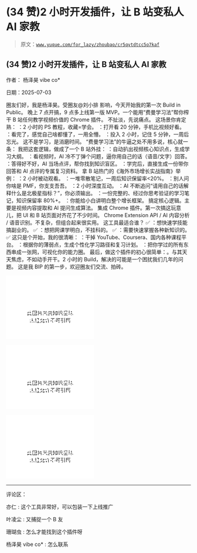 # (34 赞)2 小时开发插件，让 B 站变私人 AI 家教

> 原文：[`www.yuque.com/for_lazy/zhoubao/cr5qvtdtcc5o7kaf`](https://www.yuque.com/for_lazy/zhoubao/cr5qvtdtcc5o7kaf)

## (34 赞)2 小时开发插件，让 B 站变私人 AI 家教

作者： 杨泽昊 vibe co*

日期：2025-07-03

圈友们好，我是杨泽昊。受圈友@刘小排 影响，今天开始我的第一次 Build in Public。
晚上 7 点开搞，9 点多上线第一版 MVP。一个能用“费曼学习法”帮你榨干 B 站任何教学视频价值的 Chrome 插件。 不扯淡，先说痛点。 这场景你肯定熟：
：2 小时的 PS 教程，收藏=学会。 ：打开看 20 分钟，手机比视频好看。 ：看完了，感觉自己啥都懂了，一用全懵。 ：投入 2 小时，记住 5 分钟，一周后忘光。
这不是学习，是消磨时间。 “费曼学习法”的牛逼之处不用多说，核心就一条： 我把这套逻辑，做成了一个 B 站外挂： ：自动扒出视频核心知识点，生成学习大纲。
：看视频时，AI 冷不丁弹个问题，逼你用自己的话（语音/文字）回答。 ：答得好不好，AI 当场点评，帮你找到知识盲区。
：学完后，直接生成一份带你回答和 AI 点评的专属复习资料。 拿 B 站热门的《海外市场增长实战指南》举例： ：2 小时被动观看。
：一堆零散笔记，一周后知识保留率<20%。 ：别人问你啥是 PMF，你支支吾吾。 ：2 小时深度互动。
：AI 不断追问“请用自己的话解释什么是北极星指标？”，你必须输出。 ：一份完整的、经过你思考验证的学习笔记，知识保留率 80%+。
：你能给小白讲明白整个增长框架。 搞定核心逻辑。主要是视频内容提取和 AI 提问生成算法。
集成 Chrome 插件。第一次搞这玩意儿，把 UI 和 B 站页面对齐花了不少时间。 Chrome Extension API / AI 内容分析 /
语音识别。不复杂，但组合起来很实用。 这工具最适合谁？ ✅ ：想快速学技能搞副业的。 ✅ ：想把网课学明白，不挂科的。 ✅ ：需要快速掌握各种新知识的。 ✅ 这只是个开始，我的很清晰： ：干掉 YouTube、Coursera、国内各种课程平台。 ：根据你的薄弱点，生成个性化学习路径和复习计划。
：把你学过的所有东西串成一张网，可视化你的能力圈。
最后，做这个插件的初心很简单：。与其天天焦虑，不如动手开干。2 小时的 Build，解决的可能是一个困扰我们几年的问题。
这是我 BIP 的第一步，欢迎圈友们交流、拍砖。

![](img/9a821c9e11fdcb39f49b07d1c8a590a3.png "None")

![](img/288a4ce1b0921f81cba917209d033592.png "None")

![](img/94d296891534dcecd5254cb6cbc49080.png "None")

* * *

评论区：

亦仁 : 这个工具非常好，可以包装一下上线推广

叶凌尘 : 又捕捉一个 B 友

珊瑚虫 : 怎么才能找到这个插件呀

杨泽昊 vibe co* : 怎么联系